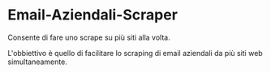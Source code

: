 # Email-Aziendali-Scraper

Consente di fare uno scrape su più siti alla volta.

L'obbiettivo è quello di facilitare lo scraping di email aziendali da più siti web simultaneamente. 

